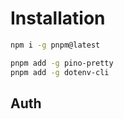 # Installation

```bash
npm i -g pnpm@latest
```

```bash
pnpm add -g pino-pretty
pnpm add -g dotenv-cli
```

## Auth
